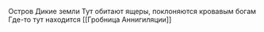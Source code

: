 Остров
Дикие земли
Тут обитают ящеры, поклоняются кровавым богам
Где-то тут находится [[Гробница Аннигиляции]]